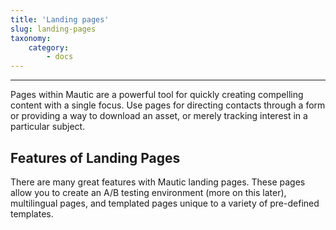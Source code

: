 ```yaml
---
title: 'Landing pages'
slug: landing-pages
taxonomy:
    category:
        - docs
---
```


---

Pages within Mautic are a powerful tool for quickly creating compelling content with a single focus. Use pages for directing contacts through a form or providing a way to download an asset, or merely tracking interest in a particular subject.

## Features of Landing Pages

There are many great features with Mautic landing pages. These pages allow you to create an A/B testing environment (more on this later), multilingual pages, and templated pages unique to a variety of pre-defined templates.
